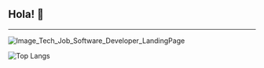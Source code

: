 ## Hola! 🚀

<hr >

![Image_Tech_Job_Software_Developer_LandingPage](https://github.com/brChecho/brChecho/assets/80434636/3cdba995-ca4e-4fbe-9b83-84125048a651)

![Top Langs](https://github-readme-stats.vercel.app/api/top-langs/?username=anuraghazra&hide_progress=true)
